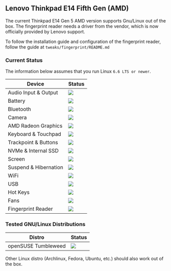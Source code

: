 ## Lenovo Thinkpad E14 Fifth Gen (AMD)

The current Thinkpad E14 Gen 5 AMD version supports Gnu/Linux out of the box. The fingerprint reader needs a driver from the vendor, which is now officially provided by Lenovo support.

To follow the installation guide and configuration of the fingerprint reader, follow the guide at `tweaks/fingerprint/README.md`

### Current Status

The information below assumes that you run Linux `6.6 LTS or newer`.

| Device                      | Status                                    |
| ----------------------------|-------------------------------------------|
| Audio Input & Output        | ![](https://img.shields.io/badge/5th_ryzen-working-success)  |
| Battery                     | ![](https://img.shields.io/badge/5th_ryzen-working-success)  |
| Bluetooth                   | ![](https://img.shields.io/badge/5th_ryzen-working-success)  |
| Camera                      | ![](https://img.shields.io/badge/5th_ryzen-working-success)  |
| AMD Radeon Graphics         | ![](https://img.shields.io/badge/5th_ryzen-working-success)  |
| Keyboard & Touchpad         | ![](https://img.shields.io/badge/5th_ryzen-working-success)  |
| Trackpoint & Buttons        | ![](https://img.shields.io/badge/5th_ryzen-working-success)  |
| NVMe & Internal SSD         | ![](https://img.shields.io/badge/5th_ryzen-working-success)  |
| Screen                      | ![](https://img.shields.io/badge/5th_ryzen-working-success)  |
| Suspend & Hibernation       | ![](https://img.shields.io/badge/5th_ryzen-working-success)  |
| WiFi                        | ![](https://img.shields.io/badge/5th_ryzen-working-success)  |
| USB                         | ![](https://img.shields.io/badge/5th_ryzen-working-success)  |
| Hot Keys                    | ![](https://img.shields.io/badge/5th_ryzen-working-success)  |
| Fans                        | ![](https://img.shields.io/badge/5th_ryzen-working-success)  |
| Fingerprint Reader          | ![](https://img.shields.io/badge/5th_ryzen-working-success)  |

### Tested GNU/Linux Distributions

| Distro                      | Status                                                      |
| ----------------------------|-------------------------------------------------------------|
| openSUSE Tumbleweed         | ![](https://img.shields.io/badge/5th_ryzen-working-success) |

Other Linux distro (Archlinux, Fedora, Ubuntu, etc.) should also work out of the box.